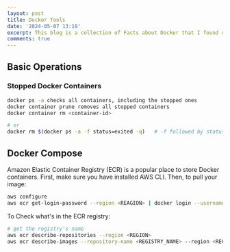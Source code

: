 ```yaml
---
layout: post
title: Docker Tools
date: '2024-05-07 13:19'
excerpt: This blog is a collection of Facts about Docker that I found useful
comments: true
---
```


## Basic Operations 

### Stopped Docker Containers

```bash
docker ps -a checks all containers, including the stopped ones
docker container prune removes all stopped containers
docker container rm <container-id>

# or
docker rm $(docker ps -a -f status=exited -q)   # -f followed by status
```

## Docker Compose

Amazon Elastic Container Registry (ECR) is a popular place to store Docker containers. First, make sure you have installed AWS CLI. Then, to pull your image:

```bash
aws configure
aws ecr get-login-password --region <REAGION> | docker login --username AWS --password-stdin <ECR_IMAGE_PATH>
```

To Check what's in the ECR registry:

```bash
# get the registry's name
aws ecr describe-repositories --region <REGION>
aws ecr describe-images --repository-name <REGISTRY_NAME> --region <REGION>
```